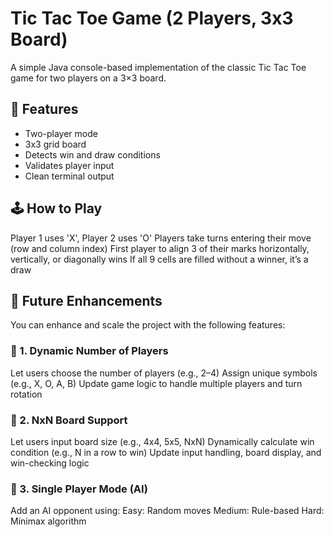 # Tic Tac Toe Game (2 Players, 3x3 Board)

A simple Java console-based implementation of the classic Tic Tac Toe game for two players on a 3×3 board.

## 🧩 Features

- Two-player mode
- 3x3 grid board
- Detects win and draw conditions
- Validates player input
- Clean terminal output

##  🕹️ How to Play

Player 1 uses 'X', Player 2 uses 'O'
Players take turns entering their move (row and column index)
First player to align 3 of their marks horizontally, vertically, or diagonally wins
If all 9 cells are filled without a winner, it’s a draw

##  🌱 Future Enhancements


You can enhance and scale the project with the following features:

###   🔢 1. Dynamic Number of Players
Let users choose the number of players (e.g., 2–4)
Assign unique symbols (e.g., X, O, A, B)
Update game logic to handle multiple players and turn rotation

###   🧮 2. NxN Board Support
Let users input board size (e.g., 4x4, 5x5, NxN)
Dynamically calculate win condition (e.g., N in a row to win)
Update input handling, board display, and win-checking logic

###   🧠 3. Single Player Mode (AI)
Add an AI opponent using:
Easy: Random moves
Medium: Rule-based
Hard: Minimax algorithm
